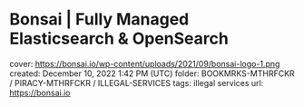 # Bonsai | Fully Managed Elasticsearch & OpenSearch

cover: https://bonsai.io/wp-content/uploads/2021/09/bonsai-logo-1.png
created: December 10, 2022 1:42 PM (UTC)
folder: BOOKMRKS-MTHRFCKR / PIRACY-MTHRFCKR / ILLEGAL-SERVICES
tags: illegal services
url: https://bonsai.io